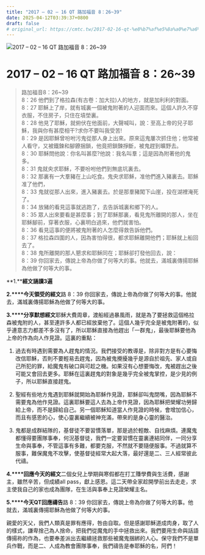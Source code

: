 ```yaml
---
title: "2017 – 02 – 16 QT 路加福音 8：26~39"
date: 2025-04-12T03:39:37+0800
draft: false
# original_url: https://cmtc.tw/2017-02-16-qt-%e8%b7%af%e5%8a%a0%e7%a6%8f%e9%9f%b3-8%ef%bc%9a2639
---
```


![2017 – 02 – 16 QT 路加福音 8：26~39](/images/qt.jpg   "2017 – 02 – 16 QT 路加福音 8：26~39")

# 2017 – 02 – 16 QT 路加福音 8：26~39

> 路加福音8：26~39  
> 8：26 他們到了格拉森(有古卷：加大拉)人的地方，就是加利利的對面。  
> 8：27 耶穌上了岸，就有城裏一個被鬼附著的人迎面而來。這個人許久不穿衣服，不住房子，只住在墳塋裏。  
> 8：28 他見了耶穌，就俯伏在他面前，大聲喊叫，說：至高上帝的兒子耶穌，我與你有甚麼相干?求你不要叫我受苦!  
> 8：29 是因耶穌曾吩咐污鬼從那人身上出來。原來這鬼屢次抓住他；他常被人看守，又被鐵鍊和腳鐐捆鎖，他竟把鎖鍊掙斷，被鬼趕到曠野去。  
> 8：30 耶穌問他說：你名叫甚麼?他說：我名叫羣；這是因為附著他的鬼多。  
> 8：31 鬼就央求耶穌，不要吩咐他們到無底坑裏去。  
> 8：32 那裏有一大羣豬在上山吃食。鬼央求耶穌，准他們進入豬裏去。耶穌准了他們，  
> 8：33 鬼就從那人出來，進入豬裏去。於是那羣豬闖下山崖，投在湖裡淹死了。  
> 8：34 放豬的看見這事就逃跑了，去告訴城裏和鄉下的人。  
> 8：35 眾人出來要看是甚麼事；到了耶穌那裏，看見鬼所離開的那人，坐在耶穌腳前，穿著衣服，心裏明白過來，他們就害怕。  
> 8：36 看見這事的便將被鬼附著的人怎麼得救告訴他們。  
> 8：37 格拉森四圍的人，因為害怕得很，都求耶穌離開他們；耶穌就上船回去了。  
> 8：38 鬼所離開的那人懇求和耶穌同在；耶穌卻打發他回去，說：  
> 8：39 你回家去，傳說上帝為你做了何等大的事。他就去，滿城裏傳揚耶穌為他做了何等大的事。

**1.****經文誦讀3遍**

**2.****今天領受的經文**路 8：39 你回家去，傳說上帝為你做了何等大的事。他就去，滿城裏傳揚耶穌為他做了何等大的事。

**3.****分享默想經文**耶穌大費周章，渡船經過暴風雨，就是為了要拯救這個格拉森被鬼附的人，甚至連許多人都已經放棄他了。這個人幾乎完全是被鬼附著的，似乎連意志力都差不多沒有了，所以耶穌直接為他趕出「一群鬼」，最後耶穌要他為上帝的作為向人作見證。這裏的重點：

1. 過去有時遇到需要為人趕鬼的情況。我們接受的教導是，除非對方是有心要悔改信耶穌，否則不要輕易去趕鬼，因為被鬼攪擾幾乎是源自於祖先、家人或自己所犯的罪，給魔鬼有破口與可趁之機。如果沒有心想要悔改，鬼被趕出之後可能又會回去更多。耶穌在這裏趕鬼的對象是幾乎完全被鬼掌控，是少見的例子，所以耶穌直接趕鬼。

2. 聖經有些地方鬼遇到耶穌就開始為耶穌作見證，耶穌卻叫鬼閉嘴，因為耶穌不需要鬼為他作見證。這裏耶穌要這人去為上帝作見證，因為耶穌把榮耀功勞歸給上帝，而不是歸給自己。另一個耶穌知道當人作見證的時候，會增加信心，而且有感恩的心，使心靈裏繼續被神充滿，帶來的是身心靈的醫治。

3. 鬼都是成群結隊的，基督徒不要習慣落單，那是過於輕敵、自找麻煩。連魔鬼都懂得要團隊事奉，何況基督徒，我們一定要習慣在靈裏連結同伴，一同分享生命與事奉，不管這事有多難，都要克服，不然就不要隨便服事。不過就算不服事，難保魔鬼不攻擊，使基督徒經常大起大落，最好還是二、三人經常彼此代禱。

**4.****回應今天的經文**二個女兒上學期與寒假都在打工賺學費與生活費，感謝主，雖然辛苦，但成績all pass，獻上感恩。這二天帶全家趁開學前出去走走，求主使我自己的家也成為團隊，在生活與事奉上見證榮耀主名。

**5.****今天QT回應禱告**路 8：39 你回家去，傳說上帝為你做了何等大的事。他就去，滿城裏傳揚耶穌為他做了何等大的事。

親愛的天父，我們人類真是罪有應得，咎由自取。但是感謝耶穌道成肉身，取了人的樣式，謙卑捨己為人捨命，把我們從魔鬼的手中拯救出來。我們要用生命與話語傳揚祢的作為，也要奉差派出去繼續拯救那些被魔鬼捆綁的人心。保守我們不是單兵作戰，而是二、人成為教會團隊事奉，我們禱告是奉耶穌的名，阿們！